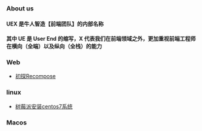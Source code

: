 ### About us
#### UEX 是牛人智造【前端团队】的内部名称
#### 其中 UE 是 User End 的缩写，X 代表我们在前端领域之外，更加重视前端工程师在横向（全端）以及纵向（全栈）的能力

### Web
* <a href="//github.com/NeuronGenius/client/issues/1">初探Recompose</a>
### linux
* <a href="//github.com/NeuronGenius/UEX.Blog/issues/3">树莓派安装centos7系统</a>
### Macos

